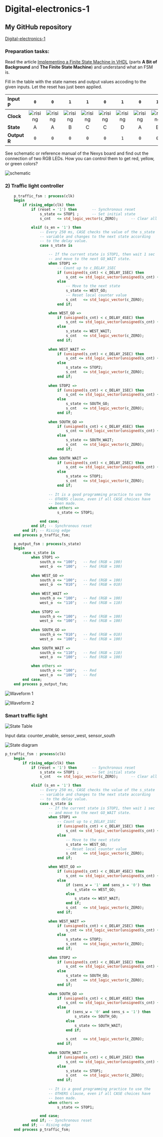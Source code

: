 # Digital-electronics-1

## My GitHub repository

[Digital-electronics-1](https://github.com/gkaretka/Digital-electronics-1)

### Preparation tasks:

Read the article [Implementing a Finite State Machine in VHDL](https://www.allaboutcircuits.com/technical-articles/implementing-a-finite-state-machine-in-vhdl/) (parts **A Bit of Background** and **The Finite State Machine**) and understand what an FSM is.

Fill in the table with the state names and output values accoding to the given inputs. Let the reset has just been applied.

| **Input P** | `0` | `0` | `1` | `1` | `0` | `1` | `0` | `1` | `1` | `1` | `1` | `0` | `0` | `1` | `1` | `1` |
| :-- | :-: | :-: | :-: | :-: | :-: | :-: | :-: | :-: | :-: | :-: | :-: | :-: | :-: | :-: | :-: | :-: |
| **Clock** | ![rising](img/eq_uparrow.png) | ![rising](img/eq_uparrow.png) | ![rising](img/eq_uparrow.png) | ![rising](img/eq_uparrow.png) | ![rising](img/eq_uparrow.png) | ![rising](img/eq_uparrow.png) | ![rising](img/eq_uparrow.png) | ![rising](img/eq_uparrow.png) | ![rising](img/eq_uparrow.png) | ![rising](img/eq_uparrow.png) | ![rising](img/eq_uparrow.png) | ![rising](img/eq_uparrow.png) | ![rising](img/eq_uparrow.png) | ![rising](img/eq_uparrow.png) | ![rising](img/eq_uparrow.png) | ![rising](img/eq_uparrow.png) |
| **State** | A | A | B | C | C | D | A | B | C | D | B | B | B | C | D | B |
| **Output R** | `0` | `0` | `0` | `0` | `0` | `1` | `0` | `0` | `0` | `1` | `0` | `0` | `0` | `0` | `1` | `0` |

See schematic or reference manual of the Nexys board and find out the connection of two RGB LEDs. How you can control them to get red, yellow, or green colors?

![schematic](img/nexys4ddr_schematic.PNG)

### 2) Traffic light controller

```vhdl
    p_traffic_fsm : process(clk)
    begin
        if rising_edge(clk) then
            if (reset = '1') then       -- Synchronous reset
                s_state <= STOP1 ;      -- Set initial state
                s_cnt   <= std_logic_vector(c_ZERO);      -- Clear all bits

            elsif (s_en = '1') then
                -- Every 250 ms, CASE checks the value of the s_state 
                -- variable and changes to the next state according 
                -- to the delay value.
                case s_state is

                    -- If the current state is STOP1, then wait 1 sec
                    -- and move to the next GO_WAIT state.
                    when STOP1 =>
                        -- Count up to c_DELAY_1SEC
                        if (unsigned(s_cnt) < c_DELAY_1SEC) then
                            s_cnt <= std_logic_vector(unsigned(s_cnt) + 1);
                        else
                            -- Move to the next state
                            s_state <= WEST_GO;
                            -- Reset local counter value
                            s_cnt   <= std_logic_vector(c_ZERO);
                        end if;

                    when WEST_GO =>
                        if (unsigned(s_cnt) < c_DELAY_4SEC) then
                            s_cnt <= std_logic_vector(unsigned(s_cnt) + 1);
                        else
                            s_state <= WEST_WAIT;
                            s_cnt   <= std_logic_vector(c_ZERO);
                        end if;
                        
                    when WEST_WAIT =>
                        if (unsigned(s_cnt) < c_DELAY_2SEC) then
                            s_cnt <= std_logic_vector(unsigned(s_cnt) + 1);
                        else
                            s_state <= STOP2;
                            s_cnt   <= std_logic_vector(c_ZERO);
                        end if;
                        
                    when STOP2 =>
                        if (unsigned(s_cnt) < c_DELAY_1SEC) then
                            s_cnt <= std_logic_vector(unsigned(s_cnt) + 1);
                        else
                            s_state <= SOUTH_GO;
                            s_cnt   <= std_logic_vector(c_ZERO);
                        end if;
                        
                    when SOUTH_GO =>
                        if (unsigned(s_cnt) < c_DELAY_4SEC) then
                            s_cnt <= std_logic_vector(unsigned(s_cnt) + 1);
                        else
                            s_state <= SOUTH_WAIT;
                            s_cnt   <= std_logic_vector(c_ZERO);
                        end if;
                        
                    when SOUTH_WAIT =>
                        if (unsigned(s_cnt) < c_DELAY_2SEC) then
                            s_cnt <= std_logic_vector(unsigned(s_cnt) + 1);
                        else
                            s_state <= STOP1;
                            s_cnt   <= std_logic_vector(c_ZERO);
                        end if;
                    
                    -- It is a good programming practice to use the 
                    -- OTHERS clause, even if all CASE choices have 
                    -- been made. 
                    when others =>
                        s_state <= STOP1;

                end case;
            end if; -- Synchronous reset
        end if; -- Rising edge
    end process p_traffic_fsm;

    p_output_fsm : process(s_state)
    begin
        case s_state is
            when STOP1 =>
                south_o <= "100";   -- Red (RGB = 100)
                west_o  <= "100";   -- Red (RGB = 100)
                
            when WEST_GO =>
                south_o <= "100";   -- Red (RGB = 100)
                west_o  <= "010";   -- Red (RGB = 010)
                
            when WEST_WAIT =>
                south_o <= "100";   -- Red (RGB = 100)
                west_o  <= "110";   -- Red (RGB = 110)
            
            when STOP2 =>
                south_o <= "100";   -- Red (RGB = 100)
                west_o  <= "100";   -- Red (RGB = 100)
                
            when SOUTH_GO =>
                south_o <= "010";   -- Red (RGB = 010)
                west_o  <= "100";   -- Red (RGB = 100)
                
            when SOUTH_WAIT =>
                south_o <= "110";   -- Red (RGB = 110)
                west_o  <= "100";   -- Red (RGB = 100)                

            when others =>
                south_o <= "100";   -- Red
                west_o  <= "100";   -- Red
        end case;
    end process p_output_fsm;
```

![Waveform 1](img/wf_1.PNG)

![Waveform 2](img/wf_2.PNG)

### Smart traffic light

![State Table](img/state_table.PNG)

Input data:
counter_enable, sensor_west, sensor_south


![State diagram](img/state_diagram.PNG)

```vhdl
p_traffic_fsm : process(clk)
    begin
        if rising_edge(clk) then
            if (reset = '1') then       -- Synchronous reset
                s_state <= STOP1 ;      -- Set initial state
                s_cnt   <= std_logic_vector(c_ZERO);      -- Clear all bits

            elsif (s_en = '1') then
                -- Every 250 ms, CASE checks the value of the s_state 
                -- variable and changes to the next state according 
                -- to the delay value.
                case s_state is
                    -- If the current state is STOP1, then wait 1 sec
                    -- and move to the next GO_WAIT state.
                    when STOP1 =>
                        -- Count up to c_DELAY_1SEC
                        if (unsigned(s_cnt) < c_DELAY_1SEC) then
                            s_cnt <= std_logic_vector(unsigned(s_cnt) + 1);
                        else
                            -- Move to the next state
                            s_state <= WEST_GO;
                            -- Reset local counter value
                            s_cnt   <= std_logic_vector(c_ZERO);
                        end if;

                    when WEST_GO =>
                        if (unsigned(s_cnt) < c_DELAY_4SEC) then
                            s_cnt <= std_logic_vector(unsigned(s_cnt) + 1);
                        else
                            if (sens_w = '1' and sens_s = '0') then  
                                s_state <= WEST_GO;
                            else
                                s_state <= WEST_WAIT;
                            end if;
                            s_cnt   <= std_logic_vector(c_ZERO);
                        end if;
                        
                    when WEST_WAIT =>
                        if (unsigned(s_cnt) < c_DELAY_2SEC) then
                            s_cnt <= std_logic_vector(unsigned(s_cnt) + 1);
                        else
                            s_state <= STOP2;
                            s_cnt   <= std_logic_vector(c_ZERO);
                        end if;
                        
                    when STOP2 =>
                        if (unsigned(s_cnt) < c_DELAY_1SEC) then
                            s_cnt <= std_logic_vector(unsigned(s_cnt) + 1);
                        else
                            s_state <= SOUTH_GO;
                            s_cnt   <= std_logic_vector(c_ZERO);
                        end if;
                        
                    when SOUTH_GO =>
                        if (unsigned(s_cnt) < c_DELAY_4SEC) then
                            s_cnt <= std_logic_vector(unsigned(s_cnt) + 1);
                        else
                            if (sens_w = '0' and sens_s = '1') then  
                                s_state <= SOUTH_GO;
                            else
                                s_state <= SOUTH_WAIT;
                            end if;
                            
                            s_cnt   <= std_logic_vector(c_ZERO);
                        end if;
                        
                    when SOUTH_WAIT =>
                        if (unsigned(s_cnt) < c_DELAY_2SEC) then
                            s_cnt <= std_logic_vector(unsigned(s_cnt) + 1);
                        else
                            s_state <= STOP1;
                            s_cnt   <= std_logic_vector(c_ZERO);
                        end if;
                    
                    -- It is a good programming practice to use the 
                    -- OTHERS clause, even if all CASE choices have 
                    -- been made. 
                    when others =>
                        s_state <= STOP1;

                end case;
            end if; -- Synchronous reset
        end if; -- Rising edge
    end process p_traffic_fsm;
```
